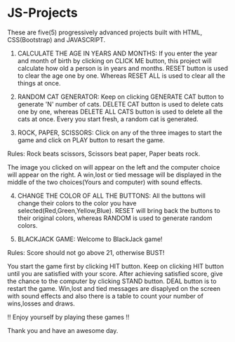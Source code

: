 # JS-Projects

These are five(5) progressively advanced projects built with HTML, CSS(Bootstrap) and JAVASCRIPT.

1. CALCULATE THE AGE IN YEARS AND MONTHS:
 If you enter the year and month of birth by clicking on CLICK ME button, this project will calculate how old a person is in years and 
months. RESET button is used to clear the age one by one. Whereas RESET ALL is used to clear all the things at once.

2. RANDOM CAT GENERATOR:
 Keep on clicking GENERATE CAT button to generate 'N' number of cats. DELETE CAT button is used to delete cats one by one, 
whereas DELETE ALL CATS button is used to delete all the cats at once. Every you start fresh, a random cat is generated.

3. ROCK, PAPER, SCISSORS:
 Click on any of the three images to start the game and click on PLAY button to resart the game.

 Rules:
  Rock beats scissors,
  Scissors beat paper,
  Paper beats rock.

 The image you clicked on will appear on the left and the computer choice will appear on the right. A win,lost or tied message will be 
 displayed in the middle of the two choices(Yours and computer) with sound effects.

4. CHANGE THE COLOR OF ALL THE BUTTONS:
 All the buttons will change their colors to the color you have selected(Red,Green,Yellow,Blue). RESET will bring back the buttons to their 
 original colors, whereas RANDOM is used to generate random colors.

5. BLACKJACK GAME:
 Welcome to BlackJack game!

Rules:
 Score should not go above 21, otherwise BUST!

 You start the game first by clicking HIT button. Keep on clicking HIT button until you are satisfied with your score. After achieving
 satisfied score, give the chance to the computer by clicking STAND button. DEAL button is to restart the game. Win,lost and tied 
 messages are disaplyed on the screen with sound effects and also there is a table to count your number of wins,losses and draws.

 !! Enjoy yourself by playing these games !!

 Thank you and have an awesome day.


